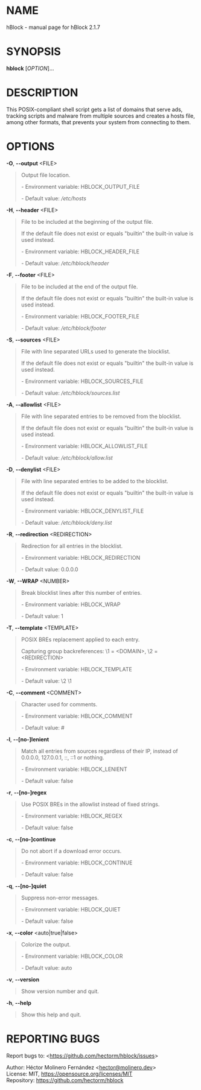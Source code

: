 NAME
====

hBlock - manual page for hBlock 2.1.7

SYNOPSIS
========

**hblock** \[*OPTION*\]...

DESCRIPTION
===========

This POSIX-compliant shell script gets a list of domains that serve ads,
tracking scripts and malware from multiple sources and creates a hosts
file, among other formats, that prevents your system from connecting to
them.

OPTIONS
=======

**-O**, **--output** &lt;FILE&gt;

> Output file location.
>
> \- Environment variable: HBLOCK\_OUTPUT\_FILE
>
> \- Default value: */etc/hosts*

**-H**, **--header** &lt;FILE&gt;

> File to be included at the beginning of the output file.
>
> If the default file does not exist or equals "builtin" the built-in
> value is used instead.
>
> \- Environment variable: HBLOCK\_HEADER\_FILE
>
> \- Default value: */etc/hblock/header*

**-F**, **--footer** &lt;FILE&gt;

> File to be included at the end of the output file.
>
> If the default file does not exist or equals "builtin" the built-in
> value is used instead.
>
> \- Environment variable: HBLOCK\_FOOTER\_FILE
>
> \- Default value: */etc/hblock/footer*

**-S**, **--sources** &lt;FILE&gt;

> File with line separated URLs used to generate the blocklist.
>
> If the default file does not exist or equals "builtin" the built-in
> value is used instead.
>
> \- Environment variable: HBLOCK\_SOURCES\_FILE
>
> \- Default value: */etc/hblock/sources.list*

**-A**, **--allowlist** &lt;FILE&gt;

> File with line separated entries to be removed from the blocklist.
>
> If the default file does not exist or equals "builtin" the built-in
> value is used instead.
>
> \- Environment variable: HBLOCK\_ALLOWLIST\_FILE
>
> \- Default value: */etc/hblock/allow.list*

**-D**, **--denylist** &lt;FILE&gt;

> File with line separated entries to be added to the blocklist.
>
> If the default file does not exist or equals "builtin" the built-in
> value is used instead.
>
> \- Environment variable: HBLOCK\_DENYLIST\_FILE
>
> \- Default value: */etc/hblock/deny.list*

**-R**, **--redirection** &lt;REDIRECTION&gt;

> Redirection for all entries in the blocklist.
>
> \- Environment variable: HBLOCK\_REDIRECTION
>
> \- Default value: 0.0.0.0

**-W**, **--WRAP** &lt;NUMBER&gt;

> Break blocklist lines after this number of entries.
>
> \- Environment variable: HBLOCK\_WRAP
>
> \- Default value: 1

**-T**, **--template** &lt;TEMPLATE&gt;

> POSIX BREs replacement applied to each entry.
>
> Capturing group backreferences: \\1 = &lt;DOMAIN&gt;, \\2 =
> &lt;REDIRECTION&gt;
>
> \- Environment variable: HBLOCK\_TEMPLATE
>
> \- Default value: \\2 \\1

**-C**, **--comment** &lt;COMMENT&gt;

> Character used for comments.
>
> \- Environment variable: HBLOCK\_COMMENT
>
> \- Default value: \#

**-l**, **--\[no-\]lenient**

> Match all entries from sources regardless of their IP, instead of
> 0.0.0.0, 127.0.0.1, ::, ::1 or nothing.
>
> \- Environment variable: HBLOCK\_LENIENT
>
> \- Default value: false

**-r**, **--\[no-\]regex**

> Use POSIX BREs in the allowlist instead of fixed strings.
>
> \- Environment variable: HBLOCK\_REGEX
>
> \- Default value: false

**-c**, **--\[no-\]continue**

> Do not abort if a download error occurs.
>
> \- Environment variable: HBLOCK\_CONTINUE
>
> \- Default value: false

**-q**, **--\[no-\]quiet**

> Suppress non-error messages.
>
> \- Environment variable: HBLOCK\_QUIET
>
> \- Default value: false

**-x**, **--color** &lt;auto\|true\|false&gt;

> Colorize the output.
>
> \- Environment variable: HBLOCK\_COLOR
>
> \- Default value: auto

**-v**, **--version**

> Show version number and quit.

**-h**, **--help**

> Show this help and quit.

REPORTING BUGS
==============

Report bugs to: &lt;https://github.com/hectorm/hblock/issues&gt;

  
Author: Héctor Molinero Fernández &lt;hector@molinero.dev&gt;  
License: MIT, https://opensource.org/licenses/MIT  
Repository: https://github.com/hectorm/hblock
